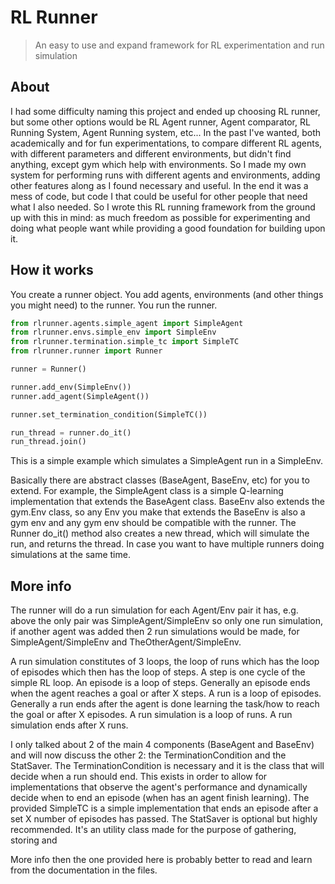 # RL Runner

> An easy to use and expand framework for RL experimentation and run simulation

## About

I had some difficulty naming this project and ended up choosing RL runner, but some other options would be RL Agent runner, Agent comparator, RL Running System, Agent Running system, etc...
In the past I've wanted, both academically and for fun experimentations, to compare different RL agents, with different parameters and different environments, but didn't find anything, except gym which help with environments. So I made my own system for performing runs with different agents and environments, adding other features along as I found necessary and useful. In the end it was a mess of code, but code I that could be useful for other people that need what I also needed. So I wrote this RL running framework from the ground up with this in mind: as much freedom as possible for experimenting and doing what people want while providing a good foundation for building upon it.

## How it works

You create a runner object. You add agents, environments (and other things you might need) to the runner. You run the runner.

```python
from rlrunner.agents.simple_agent import SimpleAgent
from rlrunner.envs.simple_env import SimpleEnv
from rlrunner.termination.simple_tc import SimpleTC
from rlrunner.runner import Runner

runner = Runner()

runner.add_env(SimpleEnv())
runner.add_agent(SimpleAgent())

runner.set_termination_condition(SimpleTC())

run_thread = runner.do_it()
run_thread.join()
```

This is a simple example which simulates a SimpleAgent run in a SimpleEnv.

Basically there are abstract classes (BaseAgent, BaseEnv, etc) for you to extend. 
For example, the SimpleAgent class is a simple Q-learning implementation that extends the BaseAgent class. 
BaseEnv also extends the gym.Env class, so any Env you make that extends the BaseEnv is also a gym env and any gym env should be compatible with the runner.
The Runner do_it() method also creates a new thread, which will simulate the run, and returns the thread. In case you want to have multiple runners doing simulations at the same time.

## More info

The runner will do a run simulation for each Agent/Env pair it has, e.g. above the only pair was SimpleAgent/SimpleEnv so only one run simulation, if another agent was added then 2 run simulations would be made, for SimpleAgent/SimpleEnv and TheOtherAgent/SimpleEnv.

A run simulation constitutes of 3 loops, the loop of runs which has the loop of episodes which then has the loop of steps.
A step is one cycle of the simple RL loop.
An episode is a loop of steps. Generally an episode ends when the agent reaches a goal or after X steps.
A run is a loop of episodes. Generally a run ends after the agent is done learning the task/how to reach the goal or after X episodes.
A run simulation is a loop of runs. A run simulation ends after X runs.

I only talked about 2 of the main 4 components (BaseAgent and BaseEnv) and will now discuss the other 2: the TerminationCondition and the StatSaver.
The TerminationCondition is necessary and it is the class that will decide when a run should end. This exists in order to allow for implementations that observe the agent's performance and dynamically decide when to end an episode (when has an agent finish learning). The provided SimpleTC is a simple implementation that ends an episode after a set X number of episodes has passed.
The StatSaver is optional but highly recommended. It's an utility class made for the purpose of gathering, storing and 

More info then the one provided here is probably better to read and learn from the documentation in the files.
